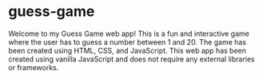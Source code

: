 # guess-game
Welcome to my Guess Game web app! This is a fun and interactive game where the user has to guess a number between 1 and 20. The game has been created using HTML, CSS, and JavaScript. This web app has been created using vanilla JavaScript and does not require any external libraries or frameworks. 
